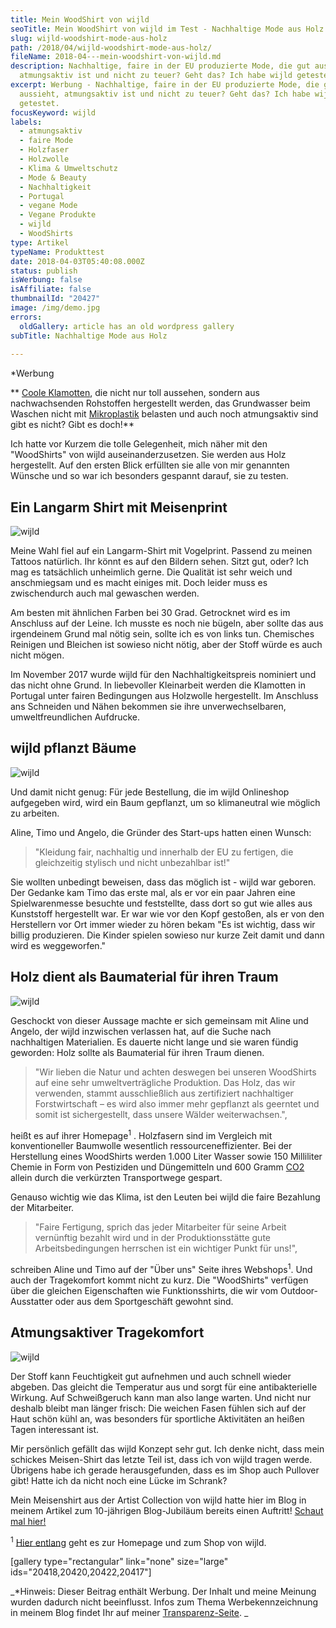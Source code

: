 ```yaml
---
title: Mein WoodShirt von wijld
seoTitle: Mein WoodShirt von wijld im Test - Nachhaltige Mode aus Holz
slug: wijld-woodshirt-mode-aus-holz
path: /2018/04/wijld-woodshirt-mode-aus-holz/
fileName: 2018-04---mein-woodshirt-von-wijld.md
description: Nachhaltige, faire in der EU produzierte Mode, die gut aussieht,
  atmungsaktiv ist und nicht zu teuer? Geht das? Ich habe wijld getestet.
excerpt: Werbung - Nachhaltige, faire in der EU produzierte Mode, die gut
  aussieht, atmungsaktiv ist und nicht zu teuer? Geht das? Ich habe wijld
  getestet.
focusKeyword: wijld
labels:
  - atmungsaktiv
  - faire Mode
  - Holzfaser
  - Holzwolle
  - Klima & Umweltschutz
  - Mode & Beauty
  - Nachhaltigkeit
  - Portugal
  - vegane Mode
  - Vegane Produkte
  - wijld
  - WoodShirts
type: Artikel
typeName: Produkttest
date: 2018-04-03T05:40:08.000Z
status: publish
isWerbung: false
isAffiliate: false
thumbnailId: "20427"
image: /img/demo.jpg
errors:
  oldGallery: article has an old wordpress gallery
subTitle: Nachhaltige Mode aus Holz
  
---
```


\*Werbung

** [Coole Klamotten](/2018/02/faire-klamotten/), die nicht nur toll aussehen,
sondern aus nachwachsenden Rohstoffen hergestellt werden, das Grundwasser beim
Waschen nicht mit [Mikroplastik](/2018/03/der-weltwassertag-2018/) belasten und
auch noch atmungsaktiv sind gibt es nicht? Gibt es doch!**

Ich hatte vor Kurzem die tolle Gelegenheit, mich näher mit den "WoodShirts" von
wijld auseinanderzusetzen. Sie werden aus Holz hergestellt. Auf den ersten Blick
erfüllten sie alle von mir genannten Wünsche und so war ich besonders gespannt
darauf, sie zu testen.

## Ein Langarm Shirt mit Meisenprint

![wijld](http://cardamonchai.com/wp-content/uploads/2018/04/26217717497_5bd22f0d72_z-400x267.jpg)

Meine Wahl fiel auf ein Langarm-Shirt mit Vogelprint. Passend zu meinen Tattoos
natürlich. Ihr könnt es auf den Bildern sehen. Sitzt gut, oder? Ich mag es
tatsächlich unheimlich gerne. Die Qualität ist sehr weich und anschmiegsam und
es macht einiges mit. Doch leider muss es zwischendurch auch mal gewaschen
werden.

Am besten mit ähnlichen Farben bei 30 Grad. Getrocknet wird es im Anschluss auf
der Leine. Ich musste es noch nie bügeln, aber sollte das aus irgendeinem Grund
mal nötig sein, sollte ich es von links tun. Chemisches Reinigen und Bleichen
ist sowieso nicht nötig, aber der Stoff würde es auch nicht mögen.

Im November 2017 wurde wijld für den Nachhaltigkeitspreis nominiert und das
nicht ohne Grund. In liebevoller Kleinarbeit werden die Klamotten in Portugal
unter fairen Bedingungen aus Holzwolle hergestellt. Im Anschluss ans Schneiden
und Nähen bekommen sie ihre unverwechselbaren, umweltfreundlichen Aufdrucke.

## wijld pflanzt Bäume

![wijld](http://cardamonchai.com/wp-content/uploads/2018/04/27014976208_5d261ba1a2_z-400x600.jpg)

Und damit nicht genug: Für jede Bestellung, die im wijld Onlineshop aufgegeben
wird, wird ein Baum gepflanzt, um so klimaneutral wie möglich zu arbeiten.

Aline, Timo und Angelo, die Gründer des Start-ups hatten einen Wunsch:

> "Kleidung fair, nachhaltig und innerhalb der EU zu fertigen, die gleichzeitig
> stylisch und nicht unbezahlbar ist!"

Sie wollten unbedingt beweisen, dass das möglich ist - wijld war geboren. Der
Gedanke kam Timo das erste mal, als er vor ein paar Jahren eine Spielwarenmesse
besuchte und feststellte, dass dort so gut wie alles aus Kunststoff hergestellt
war. Er war wie vor den Kopf gestoßen, als er von den Herstellern vor Ort immer
wieder zu hören bekam "Es ist wichtig, dass wir billig produzieren. Die Kinder
spielen sowieso nur kurze Zeit damit und dann wird es weggeworfen."

## Holz dient als Baumaterial für ihren Traum

![wijld](http://cardamonchai.com/wp-content/uploads/2018/04/40177293734_88b6fe7ca8_z-400x600.jpg)

Geschockt von dieser Aussage machte er sich gemeinsam mit Aline und Angelo, der
wijld inzwischen verlassen hat, auf die Suche nach nachhaltigen Materialien. Es
dauerte nicht lange und sie waren fündig geworden: Holz sollte als Baumaterial
für ihren Traum dienen.

> "Wir lieben die Natur und achten deswegen bei unseren WoodShirts auf eine sehr
> umweltverträgliche Produktion. Das Holz, das wir verwenden, stammt
> ausschließlich aus zertifiziert nachhaltiger Forstwirtschaft – es wird also
> immer mehr gepflanzt als geerntet und somit ist sichergestellt, dass unsere
> Wälder weiterwachsen.",

heißt es auf ihrer Homepage<sup>1</sup> . Holzfasern sind im Vergleich mit
konventioneller Baumwolle wesentlich ressourceneffizienter. Bei der Herstellung
eines WoodShirts werden 1.000 Liter Wasser sowie 150 Milliliter Chemie in Form
von Pestiziden und Düngemitteln und 600 Gramm
[CO2](/2014/07/soja-klimaschutz-oekologischer-fussabdruck/) allein durch die
verkürzten Transportwege gespart.

Genauso wichtig wie das Klima, ist den Leuten bei wijld die faire Bezahlung der
Mitarbeiter.

> "Faire Fertigung, sprich das jeder Mitarbeiter für seine Arbeit vernünftig
> bezahlt wird und in der Produktionsstätte gute Arbeitsbedingungen herrschen
> ist ein wichtiger Punkt für uns!",

schreiben Aline und Timo auf der "Über uns" Seite ihres Webshops<sup>1</sup>.
Und auch der Tragekomfort kommt nicht zu kurz. Die "WoodShirts" verfügen über
die gleichen Eigenschaften wie Funktionsshirts, die wir vom Outdoor-Ausstatter
oder aus dem Sportgeschäft gewohnt sind.

## Atmungsaktiver Tragekomfort

![wijld](http://cardamonchai.com/wp-content/uploads/2018/04/26217728047_1a1a5586ce_z-400x267.jpg)

Der Stoff kann Feuchtigkeit gut aufnehmen und auch schnell wieder abgeben. Das
gleicht die Temperatur aus und sorgt für eine antibakterielle Wirkung. Auf
Schweißgeruch kann man also lange warten. Und nicht nur deshalb bleibt man
länger frisch: Die weichen Fasen fühlen sich auf der Haut schön kühl an, was
besonders für sportliche Aktivitäten an heißen Tagen interessant ist.

Mir persönlich gefällt das wijld Konzept sehr gut. Ich denke nicht, dass mein
schickes Meisen-Shirt das letzte Teil ist, dass ich von wijld tragen werde.
Übrigens habe ich gerade herausgefunden, dass es im Shop auch Pullover gibt!
Hatte ich da nicht noch eine Lücke im Schrank?

Mein Meisenshirt aus der Artist Collection von wijld hatte hier im Blog in
meinem Artikel zum 10-jährigen Blog-Jubiläum bereits einen Auftritt!
[Schaut mal hier!](/2018/03/10-jahre-bloggen-jubilaeum/)

<sup>1</sup> [Hier entlang](https://www.wijld.com/de/) geht es zur Homepage und
zum Shop von wijld.

[gallery type="rectangular" link="none" size="large"
ids="20418,20420,20422,20417"]

_\*Hinweis: Dieser Beitrag enthält Werbung. Der Inhalt und meine Meinung wurden
dadurch nicht beeinflusst. Infos zum Thema Werbekennzeichnung in meinem Blog
findet Ihr auf meiner [Transparenz-Seite](/werbung/). _

  